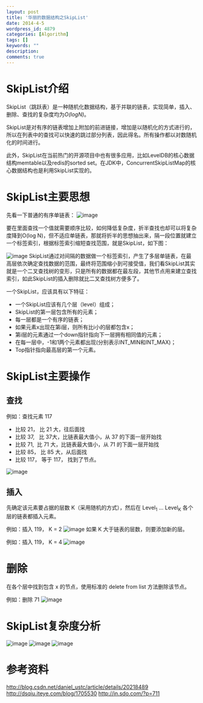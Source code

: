 ```yaml
---
layout: post
title: '华丽的数据结构之SkipList'
date: 2014-4-5
wordpress_id: 4879
categories: [Algorithm]
tags: []
keywords: ""
description: 
comments: true
---
```


# SkipList介绍
SkipList（跳跃表）是一种随机化数据结构，基于并联的链表，实现简单，插入、删除、查找的复杂度均为*O(logN)*。

SkipList是对有序的链表增加上附加的前进链接，增加是以随机化的方式进行的，所以在列表中的查找可以快速的跳过部分列表，因此得名。所有操作都以对数随机化的时间进行。

此外，SkipList在当前热门的开源项目中也有很多应用，比如LevelDB的核心数据结构memtable以及redis的sorted set。在JDK中，ConcurrentSkipListMap的核心数据结构也是利用SkipList实现的。
# SkipList主要思想
先看一下普通的有序单链表：
![image](/images/uploads/2014/04/1.png)

要在里面查找一个值就需要顺序比较，如何降低复杂度，折半查找也却可以将复杂度降到O(log N)，但不适应单链表，那就将折半的思想抽出来，隔一段位置就建立一个标签索引，根据标签索引缩短查找范围，就是SkipList，如下图：

![image](/images/uploads/2014/04/2.png)
SkipList通过对间隔的数据做一个标签索引，产生了多层单链表，在最高层依次确定查找数据的范围，最终将范围缩小到可接受值，我们看SkipList其实就是一个二叉查找树的变形，只是所有的数据都在最左段，其他节点用来建立查找索引，如此SkipList的插入删除就比二叉查找树方便多了。

一个SkipList，应该具有以下特征：
- 一个SkipList应该有几个层（level）组成；
- SkipList的第一层包含所有的元素；
- 每一层都是一个有序的链表；
- 如果元素x出现在第i层，则所有比i小的层都包含x；
- 第i层的元素通过一个down指针指向下一层拥有相同值的元素；
- 在每一层中，-1和1两个元素都出现(分别表示INT_MIN和INT_MAX)；
- Top指针指向最高层的第一个元素。

# SkipList主要操作
## 查找
例如：查找元素 117
- 比较 21， 比 21 大，往后面找
- 比较 37,   比 37大，比链表最大值小，从 37 的下面一层开始找
- 比较 71,  比 71 大，比链表最大值小，从 71 的下面一层开始找
- 比较 85， 比 85 大，从后面找
- 比较 117， 等于 117， 找到了节点。

![image](/images/uploads/2014/04/ec9fd643-f85c-3072-8634-60cfc88ab334.jpg)

## 插入
先确定该元素要占据的层数 K（采用随机的方式），然后在 Level<sub>1</sub> … Level<sub>K</sub> 各个层的链表都插入元素。

例如：插入 119， K = 2
![image](/images/uploads/2014/04/bb72be16-6162-3fee-b680-311f25dd7c3a.jpg)
如果 K 大于链表的层数，则要添加新的层。

例如：插入 119， K = 4
![image](/images/uploads/2014/04/bb72be16-6162-3fee-b680-311f25dd7c3a.jpg)

# 删除
在各个层中找到包含 x 的节点，使用标准的 delete from list 方法删除该节点。

例如：删除 71
![image](/images/uploads/2014/04/7bab9ad1-9f5a-37d0-bc38-89ee50d1bc0d1.jpg)

# SkipList复杂度分析
![image](/images/uploads/2014/04/72bba45d-345e-3803-a9ce-087c4b8d51ec.jpg)
![image](/images/uploads/2014/04/77400f12-eafb-33dd-a458-2fd7af71e609.jpg)
![image](/images/uploads/2014/04/7ee72328-6746-30eb-b807-46eb7f16f360.jpg)

# 参考资料
<http://blog.csdn.net/daniel_ustc/article/details/20218489>
<http://dsqiu.iteye.com/blog/1705530>
<http://in.sdo.com/?p=711>
